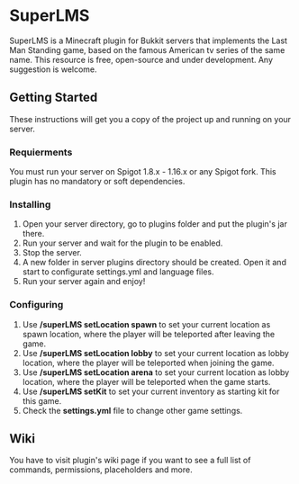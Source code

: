 # SuperLMS

SuperLMS is a Minecraft plugin for Bukkit servers that implements the Last Man Standing game, based on the famous American tv series of the same name.
This resource is free, open-source and under development. Any suggestion is welcome.

## Getting Started

These instructions will get you a copy of the project up and running on your server.

### Requierments

You must run your server on Spigot 1.8.x - 1.16.x or any Spigot fork.
This plugin has no mandatory or soft dependencies.

### Installing

1. Open your server directory, go to plugins folder and put the plugin's jar there.
2. Run your server and wait for the plugin to be enabled.
3. Stop the server.
4. A new folder in server plugins directory should be created. Open it and start to configurate settings.yml and language files.
5. Run your server again and enjoy!

### Configuring

1. Use **/superLMS setLocation spawn** to set your current location as spawn location, where the player will be teleported after leaving the game.
2. Use **/superLMS setLocation lobby** to set your current location as lobby location, where the player will be teleported when joining the game.
3. Use **/superLMS setLocation arena** to set your current location as lobby location, where the player will be teleported when the game starts.
4. Use **/superLMS setKit** to set your current inventory as starting kit for this game.
5. Check the **settings.yml** file to change other game settings.

## Wiki

You have to visit plugin's wiki page if you want to see a full list of commands, permissions, placeholders and more.
